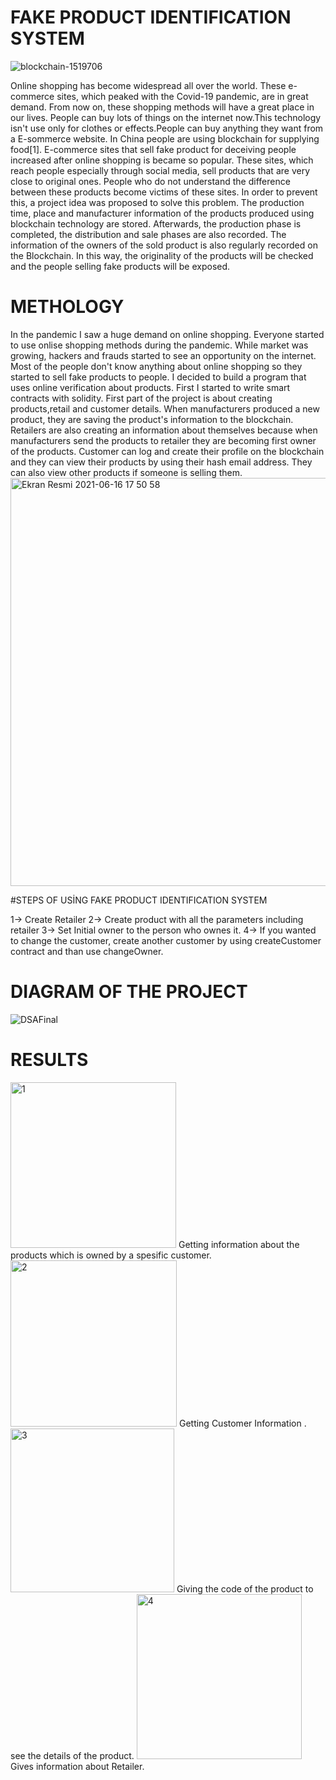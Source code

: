 # FAKE PRODUCT IDENTIFICATION SYSTEM

![blockchain-1519706](https://user-images.githubusercontent.com/48045619/122240497-80875300-ceca-11eb-9077-f2499378fef8.jpg)

  Online shopping has become widespread all over the world. These e-commerce sites, which peaked with the Covid-19 pandemic, are in great demand. From now on, these shopping methods will have a great place in our lives. People can buy lots of things on the internet now.This technology isn't use only for clothes or effects.People can buy anything they want from a E-sommerce website. In China people are using blockchain for supplying food[1].
E-commerce sites that sell fake product for deceiving people increased after online shopping is became so popular. These sites, which reach people especially through social media, sell products that are very close to original ones. People who do not understand the difference between these products become victims of these sites. In order to prevent this, a project idea was proposed to solve this problem.
The production time, place and manufacturer information of the products produced using blockchain technology are stored. Afterwards, the production phase is completed, the distribution and sale phases are also recorded. The information of the owners of the sold product is also regularly recorded on the Blockchain. In this way, the originality of the products will be checked and the people selling fake products will be exposed.

# METHOLOGY

  In the pandemic I saw a huge demand on online shopping. Everyone started to use onlise shopping methods during the pandemic. While market was growing, hackers and frauds started to see an opportunity on the internet. Most of the people don't know anything about online shopping so they started to sell fake products to people. I decided to build a program that uses online verification about products. First I started to write smart contracts with solidity. First part of the project is about creating products,retail and customer details. When manufacturers produced a new product, they are saving the product's information to the blockchain. Retailers are also creating an information about themselves because when manufacturers send the products to retailer they are becoming first owner of the products. Customer can log and create their profile on the blockchain and they can view their products by using their hash email address. They can also view other products if someone is selling them. 
  <img width="653" alt="Ekran Resmi 2021-06-16 17 50 58" src="https://user-images.githubusercontent.com/48045619/122278883-17b2d180-cef0-11eb-88a5-5a887804cf67.png">

#STEPS OF USİNG FAKE PRODUCT IDENTIFICATION SYSTEM

1-> Create Retailer
2-> Create product with all the parameters including retailer
3-> Set Initial owner to the person who ownes it.
4-> If you wanted to change the customer, create another customer by using createCustomer contract and than use changeOwner. 

# DIAGRAM OF THE PROJECT
![DSAFinal](https://user-images.githubusercontent.com/48045619/122279889-3d8ca600-cef1-11eb-899b-233ea43e1602.png)

# RESULTS

<img width="265" alt="1" src="https://user-images.githubusercontent.com/48045619/122286220-4c2a8b80-cef8-11eb-80ef-625b1bcb3eaf.png">
Getting information about the products which is owned by a spesific customer.
<img width="266" alt="2" src="https://user-images.githubusercontent.com/48045619/122286237-50ef3f80-cef8-11eb-93b6-0a93e537f3b6.png">
Getting Customer Information .
<img width="262" alt="3" src="https://user-images.githubusercontent.com/48045619/122286249-53519980-cef8-11eb-96cc-66f03e1fcf21.png">
Giving the code of the product to see the details of the product.
<img width="264" alt="4" src="https://user-images.githubusercontent.com/48045619/122286275-58aee400-cef8-11eb-8028-be2e7003b6c7.png">
Gives information about Retailer. 


